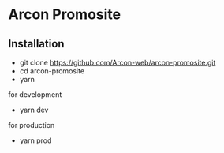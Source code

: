 # Arcon Promosite

## Installation
- git clone https://github.com/Arcon-web/arcon-promosite.git
- cd arcon-promosite
- yarn  

for development
- yarn dev  

for production
- yarn prod